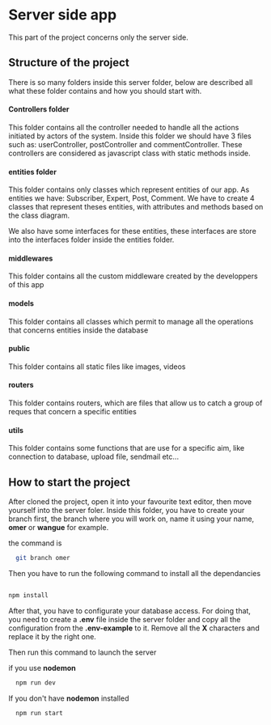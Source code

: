 # Server side app
This part of the project concerns only the server side.

## Structure of the project
There is so many folders inside this server folder, below are described all what these folder contains and how you should start with.

#### Controllers folder
This folder contains all the controller needed to handle all the actions initiated by actors of the system. Inside this folder we should have 3 files such as: userController, postController and commentController. These controllers are considered as javascript class with static methods inside.

#### entities folder
This folder contains only classes which represent entities of our app. As entities we have: Subscriber, Expert, Post, Comment. We have to create 4 classes that represent theses entities, with attributes and methods based on the class diagram.

We also have some interfaces for these entities, these interfaces are store into the interfaces folder inside the entities folder.

#### middlewares
This folder contains all the custom middleware created by the developpers of this app

#### models
This folder contains all classes which permit to manage all the operations that concerns entities inside the database

#### public
This folder contains all static files like images, videos

#### routers
This folder contains routers, which are files that allow us to catch a group of reques that concern a specific entities

#### utils
This folder contains some functions that are use for a specific aim, like connection to database, upload file, sendmail etc...


## How to start the project

After cloned the project, open it into your favourite text editor, then move yourself into the server foler.
Inside this folder, you have to create your branch first, the branch where you will work on, name it using your name, **omer** or **wangue** for example.

the command is
```bash
  git branch omer
```

Then you have to run the following command to install all the dependancies

```bash

npm install
```

After that, you have to configurate your database access. For doing that, you need to create a **.env** file inside the server folder and copy all the configuration from the **.env-example** to it. Remove all the **X** characters and replace it by the right one.

Then run this command to launch the server

if you use **nodemon**
```bash
  npm run dev
```

If you don't have **nodemon** installed
```bash
  npm run start
```